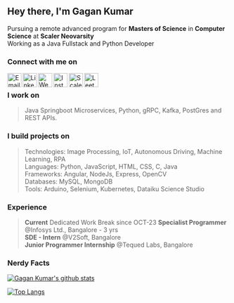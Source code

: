 ## Hey there, I'm **Gagan Kumar** <br>
Pursuing a remote advanced program for **Masters of Science** in **Computer Science** at **Scaler Neovarsity** \
Working as a Java Fullstack and Python Developer

### Connect with me on
[<img align="left" alt="Email" width="32px" src="https://ssl.gstatic.com/ui/v1/icons/mail/rfr/gmail.ico" />][Mail]
[<img align="left" alt="LinkedIn" width="32px" src="https://static-exp1.licdn.com/sc/h/8s162nmbcnfkg7a0k8nq9wwqo" />][Linkedin]
[<img align="left" alt="Website" width="32px" src="https://github.com/fluidicon.png" />][Website]
[<img align="left" alt="Instagram" width="32px" src="https://static.cdninstagram.com/rsrc.php/yS/r/f_5NUHW7AZC.ico" />][Instagram]
[<img align="left" alt="Scaler" width="32px" src="https://content.interviewbit.com/sr-logo.png" />][Scaler]
[<img align="left" alt="Leetcode" width="32px" src="https://upload.wikimedia.org/wikipedia/commons/1/19/LeetCode_logo_black.png" />][Leetcode]

<br>

### I work on
> Java Springboot Microservices, Python, gRPC, Kafka, PostGres and REST APIs.

### I build projects on 
> Technologies: Image Processing, IoT, Autonomous Driving, Machine Learning, RPA\
> Languages: Python, JavaScript, HTML, CSS, C, Java \
> Frameworks: Angular, NodeJs, Express, OpenCV \
> Databases: MySQL, MongoDB \
> Tools: Arduino, Selenium, Kubernetes, Dataiku Science Studio

### Experience
> **Current** Dedicated Work Break since OCT-23
> **Specialist Programmer** @Infosys Ltd., Bangalore - 3 yrs\
> **SDE - Intern** @V2Soft, Bangalore \
> **Junior Programmer Internship** @Tequed Labs, Bangalore

### Nerdy Facts
[![Gagan Kumar's github stats](https://github-readme-stats.vercel.app/api?username=sgagankumar&count_private=true&hide=issues,contribs&show_icons=true&rank_icon=github&theme=midnight-purple)](https://github.com/sgagankumar)
<!-- Reference https://github.com/anuraghazra/ --->
[![Top Langs](https://github-readme-stats.vercel.app/api/top-langs/?username=sgagankumar&layout=compact&theme=midnight-purple)]()

[Mail]: mailto://sgagankumar@gmail.com
[Instagram]: https://instagram.com/sgagankumar/
[LinkedIn]: https://www.linkedin.com/in/sgagankumar/
[Website]: https://sgagankumar.netlify.app/
[Scaler]: https://www.scaler.com/academy/profile/4eef31375943/
[Leetcode]: https://leetcode.com/u/sgagankumar/
